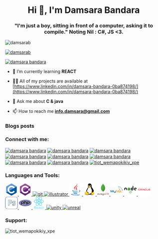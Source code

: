 <h1 align="center">Hi 👋, I'm Damsara Bandara</h1>
<h3 align="center">"I'm just a boy, sitting in front of a computer, asking it to compile." Noting Nil : C#, JS <3.</h3>

<p align="left"> <img src="https://komarev.com/ghpvc/?username=damsarab&label=Profile%20views&color=0e75b6&style=flat" alt="damsarab" /> </p>

<p align="left"> <a href="https://github.com/ryo-ma/github-profile-trophy"><img src="https://github-profile-trophy.vercel.app/?username=damsarab" alt="damsarab" /></a> </p>

<p align="left"> <a href="https://twitter.com/damsara bandara" target="blank"><img src="https://img.shields.io/twitter/follow/damsara bandara?logo=twitter&style=for-the-badge" alt="damsara bandara" /></a> </p>

- 🌱 I’m currently learning **REACT**

- 👨‍💻 All of my projects are available at [https://www.linkedin.com/in/damsara-bandara-0ba874198/](https://www.linkedin.com/in/damsara-bandara-0ba874198/)

- 💬 Ask me about **C & java**

- 📫 How to reach me **info.damsara@gmail.com**

### Blogs posts
<!-- BLOG-POST-LIST:START -->
<!-- BLOG-POST-LIST:END -->

<h3 align="left">Connect with me:</h3>
<p align="left">
<a href="https://dev.to/damsara bandara" target="blank"><img align="center" src="https://raw.githubusercontent.com/rahuldkjain/github-profile-readme-generator/master/src/images/icons/Social/devto.svg" alt="damsara bandara" height="30" width="40" /></a>
<a href="https://twitter.com/damsara bandara" target="blank"><img align="center" src="https://raw.githubusercontent.com/rahuldkjain/github-profile-readme-generator/master/src/images/icons/Social/twitter.svg" alt="damsara bandara" height="30" width="40" /></a>
<a href="https://linkedin.com/in/damsara bandara" target="blank"><img align="center" src="https://raw.githubusercontent.com/rahuldkjain/github-profile-readme-generator/master/src/images/icons/Social/linked-in-alt.svg" alt="damsara bandara" height="30" width="40" /></a>
<a href="https://stackoverflow.com/users/damsara bandara" target="blank"><img align="center" src="https://raw.githubusercontent.com/rahuldkjain/github-profile-readme-generator/master/src/images/icons/Social/stack-overflow.svg" alt="damsara bandara" height="30" width="40" /></a>
<a href="https://fb.com/damsara bandara" target="blank"><img align="center" src="https://raw.githubusercontent.com/rahuldkjain/github-profile-readme-generator/master/src/images/icons/Social/facebook.svg" alt="damsara bandara" height="30" width="40" /></a>
<a href="https://instagram.com/damsara bandara" target="blank"><img align="center" src="https://raw.githubusercontent.com/rahuldkjain/github-profile-readme-generator/master/src/images/icons/Social/instagram.svg" alt="damsara bandara" height="30" width="40" /></a>
<a href="https://www.codechef.com/users/damsara bandara" target="blank"><img align="center" src="https://cdn.jsdelivr.net/npm/simple-icons@3.1.0/icons/codechef.svg" alt="damsara bandara" height="30" width="40" /></a>
<a href="https://www.hackerrank.com/damsara bandara" target="blank"><img align="center" src="https://raw.githubusercontent.com/rahuldkjain/github-profile-readme-generator/master/src/images/icons/Social/hackerrank.svg" alt="damsara bandara" height="30" width="40" /></a>
<a href="https://discord.gg/tiot_wemapokikiy_xpe" target="blank"><img align="center" src="https://raw.githubusercontent.com/rahuldkjain/github-profile-readme-generator/master/src/images/icons/Social/discord.svg" alt="tiot_wemapokikiy_xpe" height="30" width="40" /></a>
</p>

<h3 align="left">Languages and Tools:</h3>
<p align="left"> <a href="https://www.cprogramming.com/" target="_blank" rel="noreferrer"> <img src="https://raw.githubusercontent.com/devicons/devicon/master/icons/c/c-original.svg" alt="c" width="40" height="40"/> </a> <a href="https://www.w3schools.com/cs/" target="_blank" rel="noreferrer"> <img src="https://raw.githubusercontent.com/devicons/devicon/master/icons/csharp/csharp-original.svg" alt="csharp" width="40" height="40"/> </a> <a href="https://git-scm.com/" target="_blank" rel="noreferrer"> <img src="https://www.vectorlogo.zone/logos/git-scm/git-scm-icon.svg" alt="git" width="40" height="40"/> </a> <a href="https://www.adobe.com/in/products/illustrator.html" target="_blank" rel="noreferrer"> <img src="https://www.vectorlogo.zone/logos/adobe_illustrator/adobe_illustrator-icon.svg" alt="illustrator" width="40" height="40"/> </a> <a href="https://www.java.com" target="_blank" rel="noreferrer"> <img src="https://raw.githubusercontent.com/devicons/devicon/master/icons/java/java-original.svg" alt="java" width="40" height="40"/> </a> <a href="https://www.linux.org/" target="_blank" rel="noreferrer"> <img src="https://raw.githubusercontent.com/devicons/devicon/master/icons/linux/linux-original.svg" alt="linux" width="40" height="40"/> </a> <a href="https://www.mongodb.com/" target="_blank" rel="noreferrer"> <img src="https://raw.githubusercontent.com/devicons/devicon/master/icons/mongodb/mongodb-original-wordmark.svg" alt="mongodb" width="40" height="40"/> </a> <a href="https://www.mysql.com/" target="_blank" rel="noreferrer"> <img src="https://raw.githubusercontent.com/devicons/devicon/master/icons/mysql/mysql-original-wordmark.svg" alt="mysql" width="40" height="40"/> </a> <a href="https://nodejs.org" target="_blank" rel="noreferrer"> <img src="https://raw.githubusercontent.com/devicons/devicon/master/icons/nodejs/nodejs-original-wordmark.svg" alt="nodejs" width="40" height="40"/> </a> <a href="https://www.oracle.com/" target="_blank" rel="noreferrer"> <img src="https://raw.githubusercontent.com/devicons/devicon/master/icons/oracle/oracle-original.svg" alt="oracle" width="40" height="40"/> </a> <a href="https://www.photoshop.com/en" target="_blank" rel="noreferrer"> <img src="https://raw.githubusercontent.com/devicons/devicon/master/icons/photoshop/photoshop-line.svg" alt="photoshop" width="40" height="40"/> </a> <a href="https://www.php.net" target="_blank" rel="noreferrer"> <img src="https://raw.githubusercontent.com/devicons/devicon/master/icons/php/php-original.svg" alt="php" width="40" height="40"/> </a> <a href="https://reactjs.org/" target="_blank" rel="noreferrer"> <img src="https://raw.githubusercontent.com/devicons/devicon/master/icons/react/react-original-wordmark.svg" alt="react" width="40" height="40"/> </a> <a href="https://unity.com/" target="_blank" rel="noreferrer"> <img src="https://www.vectorlogo.zone/logos/unity3d/unity3d-icon.svg" alt="unity" width="40" height="40"/> </a> <a href="https://unrealengine.com/" target="_blank" rel="noreferrer"> <img src="https://raw.githubusercontent.com/kenangundogan/fontisto/036b7eca71aab1bef8e6a0518f7329f13ed62f6b/icons/svg/brand/unreal-engine.svg" alt="unreal" width="40" height="40"/> </a> </p>


<h3 align="left">Support:</h3>
<p><a href="https://www.buymeacoffee.com/tiot_wemapokikiy_xpe"> <img align="left" src="https://cdn.buymeacoffee.com/buttons/v2/default-yellow.png" height="50" width="210" alt="tiot_wemapokikiy_xpe" /></a><a  /></a></p><br><br>


